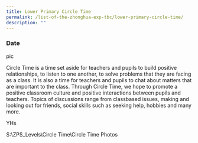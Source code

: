 ```yaml
---
title: Lower Primary Circle Time
permalink: /list-of-the-zhonghua-exp-tbc/lower-primary-circle-time/
description: ""
---
```

### **Date**

pic  

Circle Time is a time set aside for teachers and pupils to build positive relationships, to listen to one another, to solve problems that they are facing as a class. It is also a time for teachers and pupils to chat about matters that are important to the class. Through Circle Time, we hope to promote a positive classroom culture and positive interactions between pupils and teachers. Topics of discussions range from classbased issues, making and looking out for friends, social skills such as seeking help, hobbies and many more.  

YHs  

S:\\ZPS\_Levels\\Circle Time\\Circle Time Photos